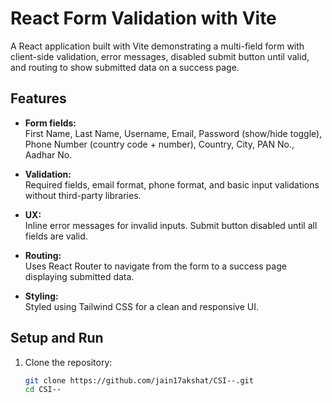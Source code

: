 # React Form Validation with Vite

A React application built with Vite demonstrating a multi-field form with client-side validation, error messages, disabled submit button until valid, and routing to show submitted data on a success page.

## Features

- **Form fields:**  
  First Name, Last Name, Username, Email, Password (show/hide toggle), Phone Number (country code + number), Country, City, PAN No., Aadhar No.

- **Validation:**  
  Required fields, email format, phone format, and basic input validations without third-party libraries.

- **UX:**  
  Inline error messages for invalid inputs. Submit button disabled until all fields are valid.

- **Routing:**  
  Uses React Router to navigate from the form to a success page displaying submitted data.

- **Styling:**  
  Styled using Tailwind CSS for a clean and responsive UI.

## Setup and Run

1. Clone the repository:

   ```bash
   git clone https://github.com/jain17akshat/CSI--.git
   cd CSI--
